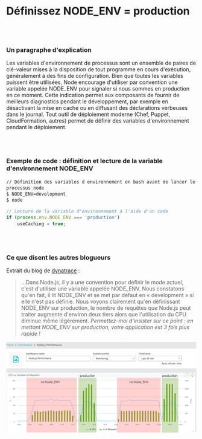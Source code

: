 # Définissez NODE_ENV = production

<br/><br/>

### Un paragraphe d'explication

Les variables d'environnement de processus sont un ensemble de paires de clé-valeur mises à la disposition de tout programme en cours d'exécution, généralement à des fins de configuration. Bien que toutes les variables puissent être utilisées, Node encourage d'utiliser par convention une variable appelée NODE_ENV pour signaler si nous sommes en production en ce moment. Cette indication permet aux composants de fournir de meilleurs diagnostics pendant le développement, par exemple en désactivant la mise en cache ou en diffusant des déclarations verbeuses dans le journal. Tout outil de déploiement moderne (Chef, Puppet, CloudFormation, autres) permet de définir des variables d'environnement pendant le déploiement.

<br/><br/>

### Exemple de code : définition et lecture de la variable d'environnement NODE_ENV

```shell script
// Définition des variables d environnement en bash avant de lancer le processus node
$ NODE_ENV=development
$ node
```

```javascript
// Lecture de la variable d'environnement à l'aide d'un code
if (process.env.NODE_ENV === 'production')
    useCaching = true;
```

<br/><br/>

### Ce que disent les autres blogueurs

Extrait du blog de [dynatrace](https://www.dynatrace.com/blog/the-drastic-effects-of-omitting-node_env-in-your-express-js-applications/) :
> ...Dans Node.js, il y a une convention pour définir le mode actuel, c'est d'utiliser une variable appelée NODE_ENV. Nous constatons qu'en fait, il lit NODE_ENV et se met par défaut en « development » si elle n'est pas définie. Nous voyons clairement qu'en définissant NODE_ENV sur production, le nombre de requêtes que Node.js peut traiter augmente d'environ deux tiers alors que l'utilisation du CPU diminue même légèrement. *Permettez-moi d'insister sur ce point : en mettant NODE_ENV sur production, votre application est 3 fois plus rapide !*

![NODE_ENV=production](/assets/images/setnodeenv1.png "NODE_ENV=production")

<br/><br/>
